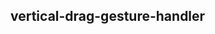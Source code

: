 ## vertical-drag-gesture-handler

<!-- UTSCOMJSON.vertical-drag-gesture-handler.description -->

<!-- UTSCOMJSON.vertical-drag-gesture-handler.compatibility -->

<!-- UTSCOMJSON.vertical-drag-gesture-handler.attribute -->

<!-- UTSCOMJSON.vertical-drag-gesture-handler.event -->

<!-- UTSCOMJSON.vertical-drag-gesture-handler.component_type -->

<!-- UTSCOMJSON.vertical-drag-gesture-handler.children -->

<!-- UTSCOMJSON.vertical-drag-gesture-handler.example -->

<!-- UTSCOMJSON.vertical-drag-gesture-handler.reference -->

